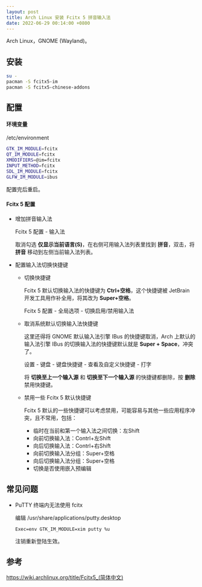 ```yaml
---
layout: post
title: Arch Linux 安装 Fcitx 5 拼音输入法
date: 2022-06-29 00:14:00 +0800
---
```


Arch Linux，GNOME (Wayland)。

## 安装

```bash
su -
pacman -S fcitx5-im
pacman -S fcitx5-chinese-addons 
```

## 配置

#### 环境变量

/etc/environment

```bash
GTK_IM_MODULE=fcitx
QT_IM_MODULE=fcitx
XMODIFIERS=@im=fcitx
INPUT_METHOD=fcitx
SDL_IM_MODULE=fcitx
GLFW_IM_MODULE=ibus
```

配置完后重启。

#### Fcitx 5 配置

- 增加拼音输入法

  Fcitx 5 配置 - 输入法

  取消勾选 **仅显示当前语言(S)**，在右侧可用输入法列表里找到 **拼音**，双击，将 **拼音** 移动到左侧当前输入法列表。

- 配置输入法切换快捷键

  - 切换快捷键

    Fcitx 5 默认切换输入法的快捷键为 **Ctrl+空格**，这个快捷键被 JetBrain 开发工具用作补全用，将其改为 **Super+空格**。

    Fcitx 5 配置 - 全局选项 - 切换启用/禁用输入法

  - 取消系统默认切换输入法快捷键

    这里还得将 GNOME 默认输入法引擎 IBus 的快捷键取消，Arch 上默认的输入法引擎 IBus 的切换输入法的快捷键默认就是 **Super + Space**，冲突了。

    设置 - 键盘 - 键盘快捷键 - 查看及自定义快捷键 - 打字

    将 **切换至上一个输入源** 和 **切换至下一个输入源** 的快捷键都删除，按 **删除** 禁用快捷键。

  - 禁用一些 Fcitx 5 默认快捷键

    Fcitx 5 默认的一些快捷键可以考虑禁用，可能容易与其他一些应用程序冲突，且不常用，包括：

    - 临时在当前和第一个输入法之间切换：左Shift
    - 向前切换输入法：Contrl+左Shift
    - 向后切换输入法：Contrl+右Shift
    - 向前切换输入法分组：Super+空格
    - 向后切换输入法分组：Super+空格
    - 切换是否使用嵌入预编辑

## 常见问题

- PuTTY 终端内无法使用 fcitx

  编辑 /usr/share/applications/putty.desktop

  ```text
  Exec=env GTK_IM_MODULE=xim putty %u
  ```

  注销重新登陆生效。

## 参考

<https://wiki.archlinux.org/title/Fcitx5_(简体中文)>
